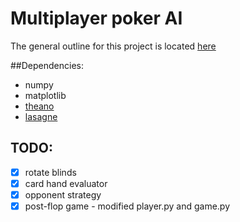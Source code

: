 # Multiplayer poker AI 

The general outline for this project is located [here](https://docs.google.com/document/d/1zoIaEfRAAT-VjQAq6Jvh9zhmUQAf13CJb77YE9rOhT8/edit?usp=sharing)

##Dependencies:

* numpy
* matplotlib
* [theano](http://deeplearning.net/software/theano/)
* [lasagne](http://lasagne.readthedocs.io/en/latest/) 

## TODO:
- [x] rotate blinds
- [x] card hand evaluator
- [x] opponent strategy
- [x] post-flop game - modified player.py and game.py